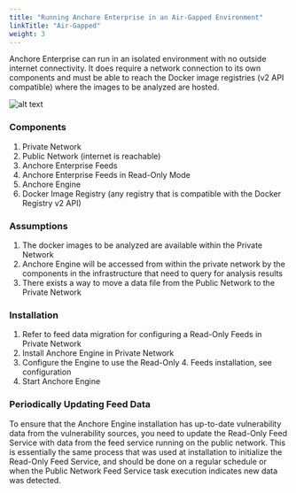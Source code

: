 ```yaml
---
title: "Running Anchore Enterprise in an Air-Gapped Environment"
linkTitle: "Air-Gapped"
weight: 3
---
```


Anchore Enterprise can run in an isolated environment with no outside internet connectivity. It does require a network connection to its own components and must be able to reach the Docker image registries (v2 API compatible) where the images to be analyzed are hosted.

![alt text](https://s3.amazonaws.com/cdn.freshdesk.com/data/helpdesk/attachments/production/36012394130/original/I7bTLU-BYFjDgwDSdlATCMbGhWJTqaXwHA.jpg?1532892614)

### Components

1. Private Network
2. Public Network (internet is reachable)
3. Anchore Enterprise Feeds
4. Anchore Enterprise Feeds in Read-Only Mode
5. Anchore Engine
6. Docker Image Registry (any registry that is compatible with the Docker Registry v2 API)

### Assumptions

1. The docker images to be analyzed are available within the Private Network
2. Anchore Engine will be accessed from within the private network by the components in the infrastructure that need to query for analysis results
3. There exists a way to move a data file from the Public Network to the Private Network

### Installation

1. Refer to feed data migration for configuring a Read-Only Feeds in Private Network
2. Install Anchore Engine in Private Network
3. Configure the Engine to use the Read-Only 4. Feeds installation, see configuration
4. Start Anchore Engine


### Periodically Updating Feed Data

To ensure that the Anchore Engine installation has up-to-date vulnerability data from the vulnerability sources, you need to update the Read-Only Feed Service with data from the feed service running on the public network. This is essentially the same process that was used at installation to initialize the Read-Only Feed Service, and should be done on a regular schedule or when the Public Network Feed Service task execution indicates new data was detected.